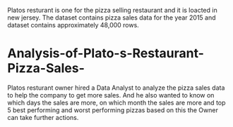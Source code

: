 Platos resturant is one for the pizza selling restaurant and it is loacted in new jersey. The dataset contains pizza sales data for the year 2015 and dataset contains  approximately 48,000 rows.
# Analysis-of-Plato-s-Restaurant-Pizza-Sales-
Platos resturant owner hired a Data Analyst to analyze the pizza sales data to help the company to get more sales. And he also wanted to know on which days the sales are more, on which month the sales are more and top 5 best performing and worst performing pizzas based on this the Owner can take further actions.
